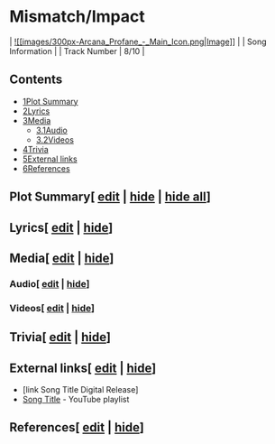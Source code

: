 # Mismatch/Impact

| [![[images/300px-Arcana_Profane_-_Main_Icon.png|Image]]](/wiki/File:Arcana_Profane_-_Main_Icon.png) |
| Song Information |
| Track Number | 8/10 |

## Contents

- [1Plot Summary](#Plot_Summary)
- [2Lyrics](#Lyrics)
- [3Media](#Media)
  - [3.1Audio](#Audio)
  - [3.2Videos](#Videos)
- [4Trivia](#Trivia)
- [5External links](#External_links)
- [6References](#References)

## Plot Summary\[ [edit](/wiki/Mismatch/Impact?action=edit&section=1 "Edit section: Plot Summary") \| [hide](/wiki/Mismatch/Impact "Expand or collapse this section") \| [hide all](/wiki/Mismatch/Impact "Expand or collapse all sections on this page")\]

## Lyrics\[ [edit](/wiki/Mismatch/Impact?action=edit&section=2 "Edit section: Lyrics") \| [hide](/wiki/Mismatch/Impact "Expand or collapse this section")\]

## Media\[ [edit](/wiki/Mismatch/Impact?action=edit&section=3 "Edit section: Media") \| [hide](/wiki/Mismatch/Impact "Expand or collapse this section")\]

### Audio\[ [edit](/wiki/Mismatch/Impact?action=edit&section=4 "Edit section: Audio") \| [hide](/wiki/Mismatch/Impact "Expand or collapse this section")\]

### Videos\[ [edit](/wiki/Mismatch/Impact?action=edit&section=5 "Edit section: Videos") \| [hide](/wiki/Mismatch/Impact "Expand or collapse this section")\]

## Trivia\[ [edit](/wiki/Mismatch/Impact?action=edit&section=6 "Edit section: Trivia") \| [hide](/wiki/Mismatch/Impact "Expand or collapse this section")\]

## External links\[ [edit](/wiki/Mismatch/Impact?action=edit&section=7 "Edit section: External links") \| [hide](/wiki/Mismatch/Impact "Expand or collapse this section")\]

- \[link Song Title Digital Release\]
- [Song Title](https://www.youtube.com/playlist?list=playlistId) \- YouTube playlist

## References\[ [edit](/wiki/Mismatch/Impact?action=edit&section=8 "Edit section: References") \| [hide](/wiki/Mismatch/Impact "Expand or collapse this section")\]